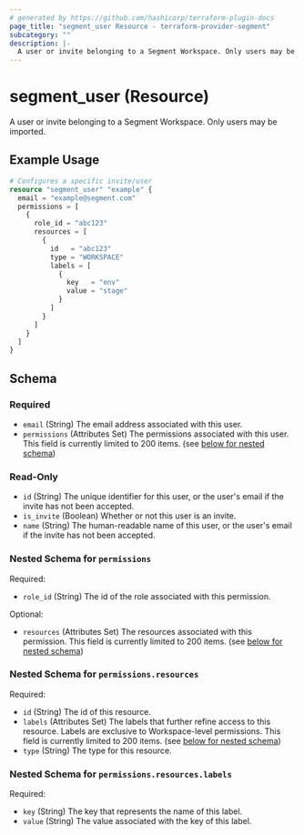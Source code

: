 ```yaml
---
# generated by https://github.com/hashicorp/terraform-plugin-docs
page_title: "segment_user Resource - terraform-provider-segment"
subcategory: ""
description: |-
  A user or invite belonging to a Segment Workspace. Only users may be imported.
---
```


# segment_user (Resource)

A user or invite belonging to a Segment Workspace. Only users may be imported.

## Example Usage

```terraform
# Configures a specific invite/user
resource "segment_user" "example" {
  email = "example@segment.com"
  permissions = [
    {
      role_id = "abc123"
      resources = [
        {
          id   = "abc123"
          type = "WORKSPACE"
          labels = [
            {
              key   = "env"
              value = "stage"
            }
          ]
        }
      ]
    }
  ]
}
```

<!-- schema generated by tfplugindocs -->
## Schema

### Required

- `email` (String) The email address associated with this user.
- `permissions` (Attributes Set) The permissions associated with this user. This field is currently limited to 200 items. (see [below for nested schema](#nestedatt--permissions))

### Read-Only

- `id` (String) The unique identifier for this user, or the user's email if the invite has not been accepted.
- `is_invite` (Boolean) Whether or not this user is an invite.
- `name` (String) The human-readable name of this user, or the user's email if the invite has not been accepted.

<a id="nestedatt--permissions"></a>
### Nested Schema for `permissions`

Required:

- `role_id` (String) The id of the role associated with this permission.

Optional:

- `resources` (Attributes Set) The resources associated with this permission. This field is currently limited to 200 items. (see [below for nested schema](#nestedatt--permissions--resources))

<a id="nestedatt--permissions--resources"></a>
### Nested Schema for `permissions.resources`

Required:

- `id` (String) The id of this resource.
- `labels` (Attributes Set) The labels that further refine access to this resource. Labels are exclusive to Workspace-level permissions. This field is currently limited to 200 items. (see [below for nested schema](#nestedatt--permissions--resources--labels))
- `type` (String) The type for this resource.

<a id="nestedatt--permissions--resources--labels"></a>
### Nested Schema for `permissions.resources.labels`

Required:

- `key` (String) The key that represents the name of this label.
- `value` (String) The value associated with the key of this label.
